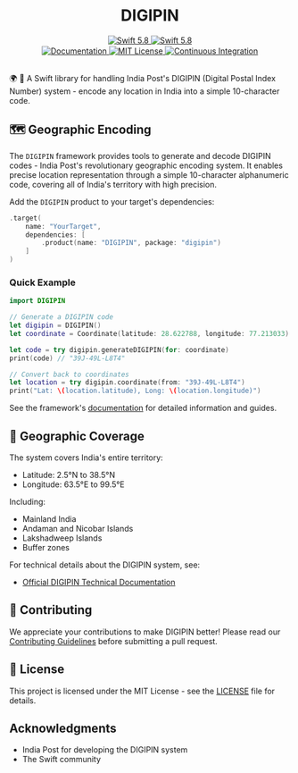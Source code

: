 <div align="center">
    <h1>DIGIPIN</h1>
    <a href="https://swift.org">
        <img src="https://img.shields.io/endpoint?url=https%3A%2F%2Fswiftpackageindex.com%2Fapi%2Fpackages%2Fvamsii777%2FDIGIPIN%2Fbadge%3Ftype%3Dswift-versions" alt="Swift 5.8">
    </a>
    <a href="https://github.com/vamsii777/DIGIPIN/actions/workflows/test.yml">
        <img src="https://img.shields.io/endpoint?url=https%3A%2F%2Fswiftpackageindex.com%2Fapi%2Fpackages%2Fvamsii777%2FDIGIPIN%2Fbadge%3Ftype%3Dswift-versions" alt="Swift 5.8">
    </a>
</div>
<div align="center" style="margin-top: 2px;">
    <a href="https://swiftpackageindex.com/vamsii777/DIGIPIN/documentation">
        <img src="https://img.shields.io/badge/read_the-docs-2ea44f?logo=readthedocs&logoColor=white" alt="Documentation">
    </a>
    <a href="LICENSE">
        <img src="https://img.shields.io/badge/license-MIT-blue.svg" alt="MIT License">
    </a>
    <a href="https://github.com/vamsii777/DIGIPIN/actions/workflows/tests.yml">
        <img src="https://img.shields.io/github/actions/workflow/status/vamsii777/DIGIPIN/tests.yml?event=push&style=flat&logo=github&label=tests" alt="Continuous Integration">
    </a>
</div>
<br>

🌍 📍 A Swift library for handling India Post's DIGIPIN (Digital Postal Index Number) system - encode any location in India into a simple 10-character code.

## 🗺️ Geographic Encoding

The `DIGIPIN` framework provides tools to generate and decode DIGIPIN codes - India Post's revolutionary geographic encoding system. It enables precise location representation through a simple 10-character alphanumeric code, covering all of India's territory with high precision.

Add the `DIGIPIN` product to your target's dependencies:

```swift
.target(
    name: "YourTarget",
    dependencies: [
        .product(name: "DIGIPIN", package: "digipin")
    ]
)
```

### Quick Example

```swift
import DIGIPIN

// Generate a DIGIPIN code
let digipin = DIGIPIN()
let coordinate = Coordinate(latitude: 28.622788, longitude: 77.213033) // Dak Bhawan (official example)

let code = try digipin.generateDIGIPIN(for: coordinate)
print(code) // "39J-49L-L8T4"

// Convert back to coordinates
let location = try digipin.coordinate(from: "39J-49L-L8T4")
print("Lat: \(location.latitude), Long: \(location.longitude)")
```

See the framework's [documentation](https://swiftpackageindex.com/vamsii777/DIGIPIN/documentation) for detailed information and guides.

## 📍 Geographic Coverage

The system covers India's entire territory:
- Latitude: 2.5°N to 38.5°N
- Longitude: 63.5°E to 99.5°E

Including:
- Mainland India
- Andaman and Nicobar Islands
- Lakshadweep Islands
- Buffer zones

For technical details about the DIGIPIN system, see:
- [Official DIGIPIN Technical Documentation](https://www.indiapost.gov.in/VAS/DOP_PDFFiles/DIGIPIN%20Technical%20document.pdf)

## 🤝 Contributing

We appreciate your contributions to make DIGIPIN better! Please read our [Contributing Guidelines](CONTRIBUTING.md) before submitting a pull request.

## 📄 License

This project is licensed under the MIT License - see the [LICENSE](LICENSE) file for details.

## Acknowledgments

- India Post for developing the DIGIPIN system
- The Swift community
